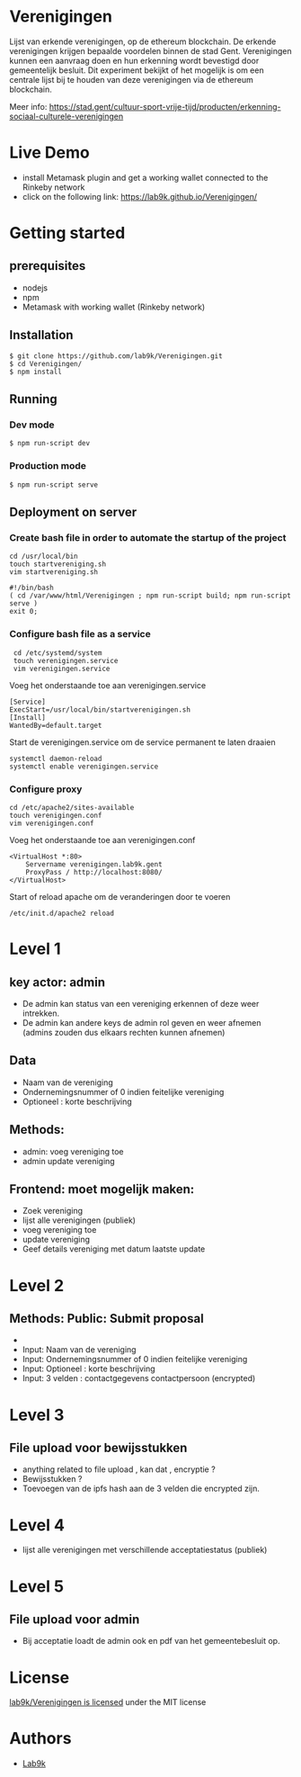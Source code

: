 # Verenigingen
Lijst van erkende verenigingen, op de ethereum blockchain.
De erkende verenigingen krijgen bepaalde voordelen binnen de stad Gent. Verenigingen kunnen een aanvraag doen en hun erkenning wordt bevestigd door gemeentelijk besluit. 
Dit experiment bekijkt of het mogelijk is om een centrale lijst bij te houden van deze verenigingen via de ethereum blockchain. 

Meer info: https://stad.gent/cultuur-sport-vrije-tijd/producten/erkenning-sociaal-culturele-verenigingen

# Live Demo
* install Metamask plugin and get a working wallet connected to the Rinkeby network
* click on the following link: https://lab9k.github.io/Verenigingen/

# Getting started

## prerequisites

* nodejs
* npm
* Metamask with working wallet (Rinkeby network)

## Installation

    $ git clone https://github.com/lab9k/Verenigingen.git
    $ cd Verenigingen/
    $ npm install

## Running

### Dev mode
    $ npm run-script dev

### Production mode
    $ npm run-script serve

## Deployment on server

### Create bash file in order to automate the startup of the project  
    cd /usr/local/bin
    touch startvereniging.sh
    vim startvereniging.sh
    
    #!/bin/bash
    ( cd /var/www/html/Verenigingen ; npm run-script build; npm run-script serve )
    exit 0;
  
### Configure bash file as a service
```
 cd /etc/systemd/system
 touch verenigingen.service
 vim verenigingen.service 
```
Voeg het onderstaande toe aan verenigingen.service 
```
[Service]
ExecStart=/usr/local/bin/startverenigingen.sh
[Install]
WantedBy=default.target
```
Start de verenigingen.service om de service permanent te laten draaien
```
systemctl daemon-reload
systemctl enable verenigingen.service
```
    
### Configure proxy
```
cd /etc/apache2/sites-available
touch verenigingen.conf
vim verenigingen.conf
```
Voeg het onderstaande toe aan verenigingen.conf 
```    
<VirtualHost *:80>
    Servername verenigingen.lab9k.gent
    ProxyPass / http://localhost:8080/
</VirtualHost>
```
Start of reload apache om de veranderingen door te voeren
```   
/etc/init.d/apache2 reload
```   
# Level 1 

## key actor: admin
* De admin kan status van een vereniging erkennen of deze weer intrekken.
* De admin kan andere keys de admin rol geven en weer afnemen (admins zouden dus elkaars rechten kunnen afnemen)

## Data
* Naam van de vereniging
* Ondernemingsnummer of 0 indien feitelijke vereniging 
* Optioneel : korte beschrijving

## Methods:
* admin: voeg vereniging toe 
* admin update vereniging 

## Frontend: moet mogelijk maken: 
* Zoek vereniging 
* lijst alle verenigingen (publiek)
* voeg vereniging toe 
* update vereniging 
* Geef details vereniging met datum laatste update

# Level 2
## Methods: Public: Submit proposal
-  
- Input: Naam van de vereniging
- Input: Ondernemingsnummer of 0 indien feitelijke vereniging 
- Input: Optioneel : korte beschrijving
- Input: 3 velden : contactgegevens contactpersoon (encrypted)

# Level 3
## File upload voor bewijsstukken
* anything related to file upload , kan dat , encryptie ? 
* Bewijsstukken ?
* Toevoegen van de ipfs hash aan de 3 velden die encrypted zijn.

# Level 4
* lijst alle verenigingen met verschillende acceptatiestatus (publiek) 

# Level 5
## File upload voor admin
* Bij acceptatie loadt de admin ook en pdf van het gemeentebesluit op.

# License

[lab9k/Verenigingen is licensed](https://github.com/lab9k/Verenigingen/blob/develop/LICENSE) under the MIT license

# Authors

* [Lab9k](https://lab9k.github.io) 
